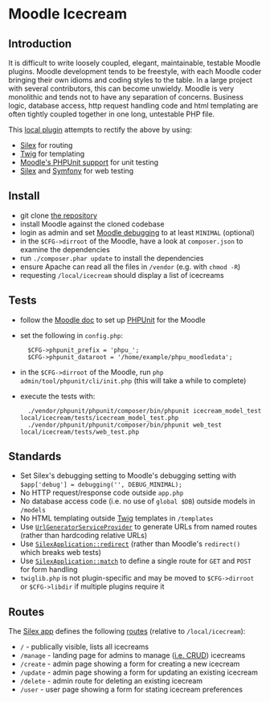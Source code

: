 # Moodle Icecream

## Introduction

It is difficult to write loosely coupled, elegant, maintainable, testable Moodle plugins. Moodle development tends to be freestyle, with each Moodle coder bringing their own idioms and coding styles to the table. In a large project with several contributors, this can become unwieldy. Moodle is very monolithic and tends not to have any separation of concerns. Business logic, database access, http request handling code and html templating are often tightly coupled together in one long, untestable PHP file.

This [local plugin](http://docs.moodle.org/dev/Local_plugins) attempts to rectify the above by using:

* [Silex](http://silex.sensiolabs.org/) for routing
* [Twig](http://twig.sensiolabs.org/) for templating
* [Moodle's PHPUnit support](http://docs.moodle.org/dev/PHPUnit) for unit testing
* [Silex](http://silex.sensiolabs.org/doc/testing.html) and [Symfony](http://symfony.com/doc/current/book/testing.html) for web testing

## Install

* git clone [the repository](https://github.com/mikemcgowan/moodle-icecream)
* install Moodle against the cloned codebase
* login as admin and set [Moodle debugging](http://docs.moodle.org/24/en/Debugging) to at least `MINIMAL` (optional) 
* in the `$CFG->dirroot` of the Moodle, have a look at `composer.json` to examine the dependencies
* run `./composer.phar update` to install the dependencies
* ensure Apache can read all the files in `/vendor` (e.g. with `chmod -R`)
* requesting `/local/icecream` should display a list of icecreams

## Tests

* follow the [Moodle doc](http://docs.moodle.org/dev/PHPUnit) to set up [PHPUnit](http://en.wikipedia.org/wiki/PHPUnit) for the Moodle
* set the following in `config.php`:

        $CFG->phpunit_prefix = 'phpu_';
        $CFG->phpunit_dataroot = '/home/example/phpu_moodledata';

* in the `$CFG->dirroot` of the Moodle, run `php admin/tool/phpunit/cli/init.php` (this will take a while to complete)
* execute the tests with:

        ./vendor/phpunit/phpunit/composer/bin/phpunit icecream_model_test local/icecream/tests/icecream_model_test.php
        ./vendor/phpunit/phpunit/composer/bin/phpunit web_test local/icecream/tests/web_test.php

## Standards

* Set Silex's debugging setting to Moodle's debugging setting with `$app['debug'] = debugging('', DEBUG_MINIMAL);`
* No HTTP request/response code outside `app.php`
* No database access code (i.e. no use of `global $DB`) outside models in `/models`
* No HTML templating outside [Twig](http://twig.sensiolabs.org/) templates in `/templates`
* Use [`UrlGeneratorServiceProvider`](http://silex.sensiolabs.org/doc/providers/url_generator.html) to generate URLs from named routes (rather than hardcoding relative URLs)
* Use [`SilexApplication::redirect`](http://silex.sensiolabs.org/api/Silex/Application.html#method_redirect) (rather than Moodle's `redirect()` which breaks web tests)
* Use [`SilexApplication::match`](http://silex.sensiolabs.org/api/Silex/Application.html#method_match) to define a single route for `GET` and `POST` for form handling
* `twiglib.php` is not plugin-specific and may be moved to `$CFG->dirroot` or `$CFG->libdir` if multiple plugins require it

## Routes

The [Silex app](http://silex.sensiolabs.org/documentation) defines the following [routes](http://silex.sensiolabs.org/doc/usage.html#routing) (relative to `/local/icecream`):

* `/` - publically visible, lists all icecreams
* `/manage` - landing page for admins to manage ([i.e. CRUD](http://en.wikipedia.org/wiki/Create,_read,_update_and_delete)) icecreams
* `/create` - admin page showing a form for creating a new icecream
* `/update` - admin page showing a form for updating an existing icecream
* `/delete` - admin route for deleting an existing icecream
* `/user` - user page showing a form for stating icecream preferences
